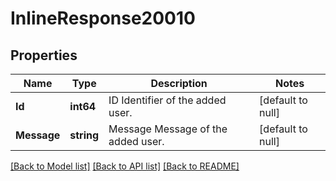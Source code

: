 # InlineResponse20010

## Properties
Name | Type | Description | Notes
------------ | ------------- | ------------- | -------------
**Id** | **int64** | ID Identifier of the added user. | [default to null]
**Message** | **string** | Message Message of the added user. | [default to null]

[[Back to Model list]](../README.md#documentation-for-models) [[Back to API list]](../README.md#documentation-for-api-endpoints) [[Back to README]](../README.md)


